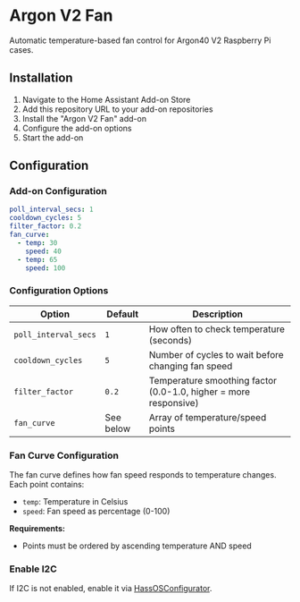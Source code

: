 # Argon V2 Fan

Automatic temperature-based fan control for Argon40 V2 Raspberry Pi cases.

## Installation

1. Navigate to the Home Assistant Add-on Store
2. Add this repository URL to your add-on repositories
3. Install the "Argon V2 Fan" add-on
4. Configure the add-on options
5. Start the add-on

## Configuration

### Add-on Configuration

```yaml
poll_interval_secs: 1
cooldown_cycles: 5
filter_factor: 0.2
fan_curve:
  - temp: 30
    speed: 40
  - temp: 65
    speed: 100
```

### Configuration Options

| Option               | Default   | Description                                                      |
| -------------------- | --------- | ---------------------------------------------------------------- |
| `poll_interval_secs` | `1`       | How often to check temperature (seconds)                         |
| `cooldown_cycles`    | `5`       | Number of cycles to wait before changing fan speed               |
| `filter_factor`      | `0.2`     | Temperature smoothing factor (0.0-1.0, higher = more responsive) |
| `fan_curve`          | See below | Array of temperature/speed points                                |

### Fan Curve Configuration

The fan curve defines how fan speed responds to temperature changes. Each point contains:

- `temp`: Temperature in Celsius
- `speed`: Fan speed as percentage (0-100)

**Requirements:**

- Points must be ordered by ascending temperature AND speed

### Enable I2C

If I2C is not enabled, enable it via [HassOSConfigurator](https://github.com/adamoutler/HassOSConfigurator).
